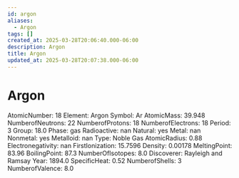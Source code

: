 ```yaml
---
id: argon
aliases:
  - Argon
tags: []
created_at: 2025-03-28T20:06:40.000-06:00
description: Argon
title: Argon
updated_at: 2025-03-28T20:07:38.000-06:00
---
```


# Argon
AtomicNumber: 18
Element: Argon
Symbol: Ar
AtomicMass: 39.948
NumberofNeutrons: 22
NumberofProtons: 18
NumberofElectrons: 18
Period: 3
Group: 18.0
Phase: gas
Radioactive: nan
Natural: yes
Metal: nan
Nonmetal: yes
Metalloid: nan
Type: Noble Gas
AtomicRadius: 0.88
Electronegativity: nan
FirstIonization: 15.7596
Density: 0.00178
MeltingPoint: 83.96
BoilingPoint: 87.3
NumberOfIsotopes: 8.0
Discoverer: Rayleigh and Ramsay
Year: 1894.0
SpecificHeat: 0.52
NumberofShells: 3
NumberofValence: 8.0
